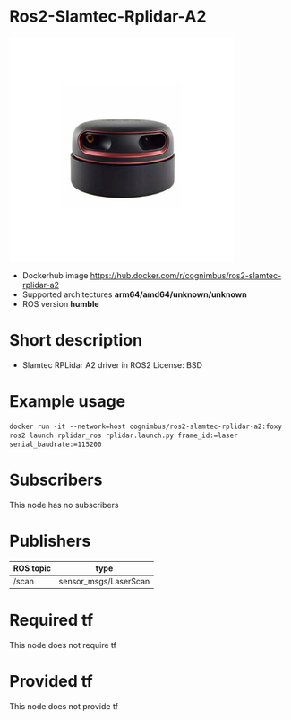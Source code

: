 # Ros2-Slamtec-Rplidar-A2

<img src="./ros2-slamtec-rplidar-a2/slamtec-rplidar-a2-driver.jpg" alt="ros2-slamtec-rplidar-a2" width="400"/>

* Dockerhub image https://hub.docker.com/r/cognimbus/ros2-slamtec-rplidar-a2
* Supported architectures <b>arm64/amd64/unknown/unknown</b>
* ROS version <b>humble
</b>

# Short description
* Slamtec RPLidar A2 driver in ROS2
License: BSD

# Example usage
```
docker run -it --network=host cognimbus/ros2-slamtec-rplidar-a2:foxy ros2 launch rplidar_ros rplidar.launch.py frame_id:=laser serial_baudrate:=115200
```

# Subscribers
This node has no subscribers


# Publishers
ROS topic | type
--- | ---
/scan | sensor_msgs/LaserScan


# Required tf
This node does not require tf


# Provided tf
This node does not provide tf


